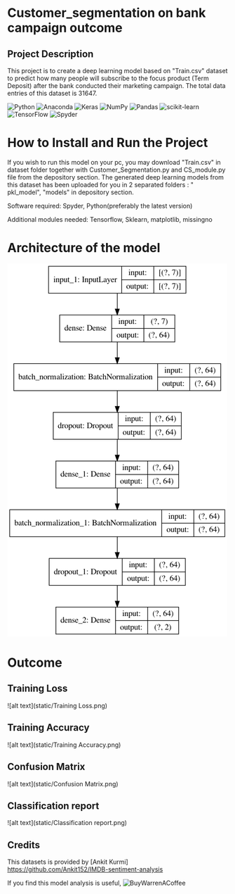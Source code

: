 # Customer_segmentation on bank campaign outcome
 
## Project Description 
This project is to create a deep learning model based on "Train.csv" dataset to predict how many people will subscribe to the focus product (Term Deposit) after the bank conducted their marketing campaign. The total data entries of this dataset is 31647. 
 
![Python](https://img.shields.io/badge/python-3670A0?style=for-the-badge&logo=python&logoColor=ffdd54)
 ![Anaconda](https://img.shields.io/badge/Anaconda-%2344A833.svg?style=for-the-badge&logo=anaconda&logoColor=white)
 ![Keras](https://img.shields.io/badge/Keras-%23D00000.svg?style=for-the-badge&logo=Keras&logoColor=white)
 ![NumPy](https://img.shields.io/badge/numpy-%23013243.svg?style=for-the-badge&logo=numpy&logoColor=white)
 ![Pandas](https://img.shields.io/badge/pandas-%23150458.svg?style=for-the-badge&logo=pandas&logoColor=white)
 ![scikit-learn](https://img.shields.io/badge/scikit--learn-%23F7931E.svg?style=for-the-badge&logo=scikit-learn&logoColor=white)
 ![TensorFlow](https://img.shields.io/badge/TensorFlow-%23FF6F00.svg?style=for-the-badge&logo=TensorFlow&logoColor=white)
![Spyder](https://img.shields.io/badge/Spyder-838485?style=for-the-badge&logo=spyder%20ide&logoColor=maroon)

# How to Install and Run the Project 
If you wish to run this model on your pc, you may download "Train.csv" in dataset folder together with Customer_Segmentation.py and CS_module.py file from the depository section. The generated deep learning models from this dataset has been uploaded for you in 2 separated folders : " pkl_model", "models" in depository section. 

Software required: Spyder, Python(preferably the latest version) 

Additional modules needed: Tensorflow, Sklearn, matplotlib, missingno

# Architecture of the model 
![alt text](static/Tensor_flow_model.png)

# Outcome 
## Training Loss 
![alt text](static/Training Loss.png)

## Training Accuracy 
![alt text](static/Training Accuracy.png)

## Confusion Matrix 
![alt text](static/Confusion Matrix.png)

## Classification report 
![alt text](static/Classification report.png)



## Credits
This datasets is provided by [Ankit Kurmi] https://github.com/Ankit152/IMDB-sentiment-analysis 


If you find this model analysis is useful, 
![BuyWarrenACoffee](https://img.shields.io/badge/Buy%20Warren%20a%20Coffee-ffdd00?style=for-the-badge&logo=buy-warren-a-coffee&logoColor=black)
